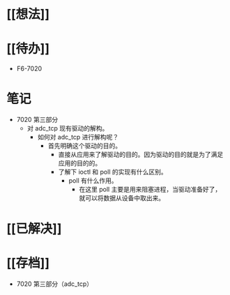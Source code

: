 # [[想法]]

# [[待办]]
- F6-7020
# 笔记
- 7020 第三部分
	- 对 adc_tcp 现有驱动的解构。
		- 如何对 adc_tcp 进行解构呢？
			- 首先明确这个驱动的目的。
				- 直接从应用来了解驱动的目的。因为驱动的目的就是为了满足应用的目的的。
				- 了解下 ioctl 和 poll 的实现有什么区别。
					- poll 有什么作用。
						- 在这里 poll 主要是用来阻塞进程，当驱动准备好了，就可以将数据从设备中取出来。
# [[已解决]]

# [[存档]]
- 7020 第三部分（adc_tcp）